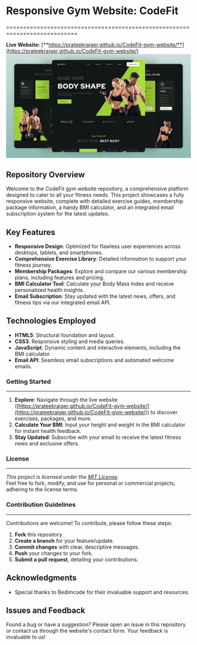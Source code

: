 # **Responsive Gym Website: CodeFit**
===========================================================================

**Live Website:** [**https://prateekraiger.github.io/CodeFit-gym-website/**](https://prateekraiger.github.io/CodeFit-gym-website/)
![alt text](sample.png)

**Repository Overview**
------------------------

Welcome to the CodeFit gym website repository, a comprehensive platform designed to cater to all your fitness needs. This project showcases a fully responsive website, complete with detailed exercise guides, membership package information, a handy BMI calculator, and an integrated email subscription system for the latest updates.

**Key Features**
----------------

* **Responsive Design**: Optimized for flawless user experiences across desktops, tablets, and smartphones.
* **Comprehensive Exercise Library**: Detailed information to support your fitness journey.
* **Membership Packages**: Explore and compare our various membership plans, including features and pricing.
* **BMI Calculator Tool**: Calculate your Body Mass Index and receive personalized health insights.
* **Email Subscription**: Stay updated with the latest news, offers, and fitness tips via our integrated email API.

**Technologies Employed**
-------------------------

* **HTML5**: Structural foundation and layout.
* **CSS3**: Responsive styling and media queries.
* **JavaScript**: Dynamic content and interactive elements, including the BMI calculator.
* **Email API**: Seamless email subscriptions and automated welcome emails.

### **Getting Started**
-------------------------

1. **Explore**: Navigate through the live website ([https://prateekraiger.github.io/CodeFit-gym-website/](https://prateekraiger.github.io/CodeFit-gym-website/)) to discover exercises, packages, and more.
2. **Calculate Your BMI**: Input your height and weight in the BMI calculator for instant health feedback.
3. **Stay Updated**: Subscribe with your email to receive the latest fitness news and exclusive offers.

### **License**
------------

*This project is licensed under the [MIT License](https://opensource.org/licenses/MIT).*  
Feel free to fork, modify, and use for personal or commercial projects, adhering to the license terms.

### **Contribution Guidelines**
------------------------------

Contributions are welcome! To contribute, please follow these steps:

1. **Fork** this repository.
2. **Create a branch** for your feature/update.
3. **Commit changes** with clear, descriptive messages.
4. **Push** your changes to your fork.
5. **Submit a pull request**, detailing your contributions.

**Acknowledgments**
------------------

* Special thanks to Bedimcode for their invaluable support and resources.

**Issues and Feedback**
-----------------------

Found a bug or have a suggestion? Please open an issue in this repository or contact us through the website's contact form. Your feedback is invaluable to us!
